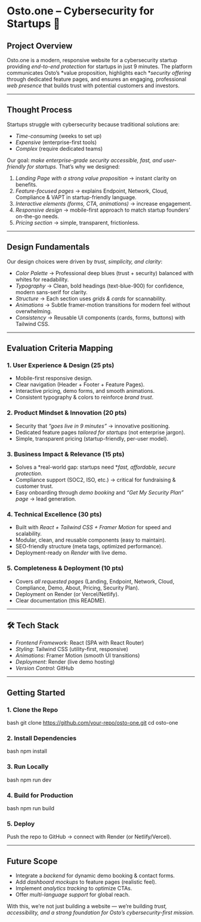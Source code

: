 # Osto.one – Cybersecurity for Startups 🚀

##  Project Overview

Osto.one is a modern, responsive website for a cybersecurity startup providing *end-to-end protection* for startups in just 9 minutes.
The platform communicates Osto’s *value proposition, highlights each **security offering* through dedicated feature pages, and ensures an engaging, professional *web presence* that builds trust with potential customers and investors.

---

##  Thought Process

Startups struggle with cybersecurity because traditional solutions are:

* *Time-consuming* (weeks to set up)
* *Expensive* (enterprise-first tools)
* *Complex* (require dedicated teams)

Our goal: *make enterprise-grade security accessible, fast, and user-friendly for startups.*
That’s why we designed:

1. *Landing Page with a strong value proposition* → instant clarity on benefits.
2. *Feature-focused pages* → explains Endpoint, Network, Cloud, Compliance & VAPT in startup-friendly language.
3. *Interactive elements (forms, CTA, animations)* → increase engagement.
4. *Responsive design* → mobile-first approach to match startup founders' on-the-go needs.
5. *Pricing section* → simple, transparent, frictionless.

---

## Design Fundamentals

Our design choices were driven by *trust, simplicity, and clarity*:

* *Color Palette* → Professional deep blues (trust + security) balanced with whites for readability.
* *Typography* → Clean, bold headings (text-blue-900) for confidence, modern sans-serif for clarity.
* *Structure* → Each section uses *grids & cards* for scannability.
* *Animations* → Subtle framer-motion transitions for modern feel without overwhelming.
* *Consistency* → Reusable UI components (cards, forms, buttons) with Tailwind CSS.

---

## Evaluation Criteria Mapping

### 1. User Experience & Design (25 pts)

* Mobile-first responsive design.
* Clear navigation (Header + Footer + Feature Pages).
* Interactive pricing, demo forms, and smooth animations.
* Consistent typography & colors to reinforce *brand trust*.

### 2. Product Mindset & Innovation (20 pts)

* Security that *“goes live in 9 minutes”* → innovative positioning.
* Dedicated feature pages *tailored for startups* (not enterprise jargon).
* Simple, transparent pricing (startup-friendly, per-user model).

### 3. Business Impact & Relevance (15 pts)

* Solves a *real-world gap: startups need **fast, affordable, secure protection*.
* Compliance support (SOC2, ISO, etc.) → critical for fundraising & customer trust.
* Easy onboarding through *demo booking* and *“Get My Security Plan” page* → lead generation.

### 4. Technical Excellence (30 pts)

* Built with *React + Tailwind CSS + Framer Motion* for speed and scalability.
* Modular, clean, and reusable components (easy to maintain).
* SEO-friendly structure (meta tags, optimized performance).
* Deployment-ready on *Render* with live demo.

### 5. Completeness & Deployment (10 pts)

* Covers *all requested pages* (Landing, Endpoint, Network, Cloud, Compliance, Demo, About, Pricing, Security Plan).
* Deployment on Render (or Vercel/Netlify).
* Clear documentation (this README).

---

## 🛠 Tech Stack

* *Frontend Framework*: React (SPA with React Router)
* *Styling*: Tailwind CSS (utility-first, responsive)
* *Animations*: Framer Motion (smooth UI transitions)
* *Deployment*: Render (live demo hosting)
* *Version Control*: GitHub

---

## Getting Started

### 1. Clone the Repo

bash
git clone https://github.com/your-repo/osto-one.git
cd osto-one


### 2. Install Dependencies

bash
npm install


### 3. Run Locally

bash
npm run dev


### 4. Build for Production

bash
npm run build


### 5. Deploy

Push the repo to GitHub → connect with Render (or Netlify/Vercel).

---

## Future Scope

* Integrate a *backend* for dynamic demo booking & contact forms.
* Add *dashboard mockups* to feature pages (realistic feel).
* Implement *analytics tracking* to optimize CTAs.
* Offer *multi-language support* for global reach.

With this, we’re not just building a website — we’re building *trust, accessibility, and a strong foundation for Osto’s cybersecurity-first mission.*

